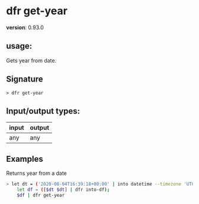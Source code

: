 # dfr get-year

**version**: 0.93.0

## **usage**:

Gets year from date.

## Signature

`> dfr get-year `

## Input/output types:

| input | output |
| ----- | ------ |
| any   | any    |

## Examples

Returns year from a date

```bash
> let dt = ('2020-08-04T16:39:18+00:00' | into datetime --timezone 'UTC');
    let df = ([$dt $dt] | dfr into-df);
    $df | dfr get-year
```
